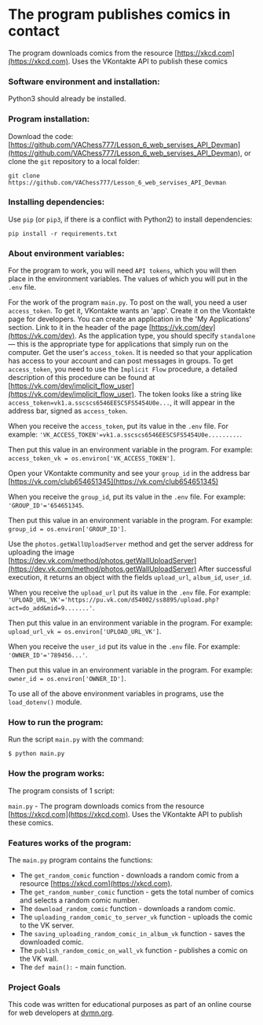 # The program publishes comics in contact

The program downloads comics from the resource [https://xkcd.com](https://xkcd.com). Uses the VKontakte API to publish these comics

### Software environment and installation:

Python3 should already be installed.

### Program installation:

Download the code: [https://github.com/VAChess777/Lesson_6_web_servises_API_Devman](https://github.com/VAChess777/Lesson_6_web_servises_API_Devman), or clone the `git` repository to a local folder:
```
git clone https://github.com/VAChess777/Lesson_6_web_servises_API_Devman
```

### Installing dependencies:
 
Use `pip` (or `pip3`, if there is a conflict with Python2) to install dependencies:
```bach
pip install -r requirements.txt
```

### About environment variables:

For the program to work, you will need `API tokens`, which you will then place in the 
environment variables.  The values of which you will put in the `.env` file.

For the work of the program `main.py`. To post on the wall, you need a user `access_token`. To get it, VKontakte wants 
an 'app'. Create it on the Vkontakte page for developers. You can create an application in the 'My Applications' section. 
Link to it in the header of the page [https://vk.com/dev](https://vk.com/dev). As the application type, you should 
specify `standalone` — this is the appropriate type for applications that simply run on the computer. Get the user's `access_token`. 
It is needed so that your application has access to your account and can post messages in groups. To get `access_token`, 
you need to use the `Implicit Flow` procedure, a detailed description of this procedure can be found at [https://vk.com/dev/implicit_flow_user](https://vk.com/dev/implicit_flow_user).
The token looks like a string like `access_token=vk1.a.sscscs6546EESCSFS5454U0e...`, it will appear in the address bar, signed as `access_token`.

When you receive the `access_token`, put its value in the `.env` file.
For example: `'VK_ACCESS_TOKEN'=vk1.a.sscscs6546EESCSFS5454U0e.........`.

Then put this value in an environment variable in the program.
For example: `access_token_vk = os.environ['VK_ACCESS_TOKEN']`.

Open your  VKontakte community and see your `group_id` in the address bar [https://vk.com/club654651345](https://vk.com/club654651345)

When you receive the `group_id`, put its value in the `.env` file.
For example: `'GROUP_ID'='654651345`.

Then put this value in an environment variable in the program.
For example: `group_id = os.environ['GROUP_ID']`.

Use the `photos.getWallUploadServer` method and get the server address for uploading the image [https://dev.vk.com/method/photos.getWallUploadServer](https://dev.vk.com/method/photos.getWallUploadServer)
After successful execution, it returns an object with the fields `upload_url`, `album_id`, `user_id`.

When you receive the `upload_url` put its value in the `.env` file.
For example: `'UPLOAD_URL_VK'='https://pu.vk.com/d54002/ss8895/upload.php?act=do_add&mid=9.......'`.

Then put this value in an environment variable in the program.
For example: `upload_url_vk = os.environ['UPLOAD_URL_VK']`.

When you receive the `user_id` put its value in the `.env` file.
For example: `'OWNER_ID'='789456...'`.

Then put this value in an environment variable in the program.
For example: `owner_id = os.environ['OWNER_ID']`.

To use all of the above environment variables in programs, use the `load_dotenv()` module.

### How to run the program:

Run the script ```main.py``` with the command:
```bach
$ python main.py
```

### How the program works:

The program consists of 1 script:

```main.py``` - The program downloads comics from the resource [https://xkcd.com](https://xkcd.com). Uses the VKontakte API to publish these comics.

            
### Features works of the program:

The `main.py` program contains the functions:

* The `get_random_comic` function - downloads a random comic from a resource [https://xkcd.com](https://xkcd.com).
* The `get_random_number_comic` function - gets the total number of comics and selects a random comic number.
* The `download_random_comic` function - downloads a random comic.
* The `uploading_random_comic_to_server_vk` function - uploads the comic to the VK server.
* The `saving_uploading_random_comic_in_album_vk` function - saves the downloaded comic.
* The `publish_random_comic_on_wall_vk` function - publishes a comic on the VK wall.
* The `def main():` - main function. 

### Project Goals

This code was written for educational purposes as part of an online course for web developers at [dvmn.org](https://dvmn.org/).